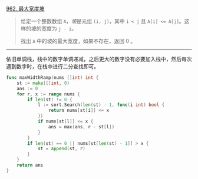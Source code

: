 [962. 最大宽度坡](https://leetcode.cn/problems/maximum-width-ramp/)

> 给定一个整数数组 `A`，*坡*是元组 `(i, j)`，其中 `i < j` 且 `A[i] <= A[j]`。这样的坡的宽度为 `j - i`。
>
> 找出 `A` 中的坡的最大宽度，如果不存在，返回 0 。

---

依旧单调栈，栈中的数字单调递减，之后更大的数字没有必要加入栈中，然后每次遇到数字时，在栈中进行二分查找即可。

```go
func maxWidthRamp(nums []int) int {
    st := make([]int, 0)
    ans := 0
    for r, x := range nums {
        if len(st) != 0 {
            l := sort.Search(len(st) - 1, func(i int) bool {
                return nums[st[i]] <= x
            })
            if nums[st[l]] <= x {
                ans = max(ans, r - st[l])
            }
        }
        if len(st) == 0 || nums[st[len(st) - 1]] > x {
            st = append(st, r)
        }
    }
    return ans
}
```

